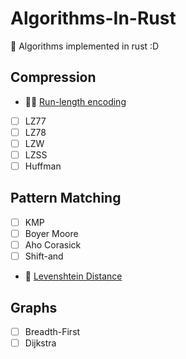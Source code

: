 # Algorithms-In-Rust
 🦀 Algorithms implemented in rust :D 

## Compression

- 🏃‍♀️ [Run-length encoding](Compression/RLE)
- [ ] LZ77
- [ ] LZ78
- [ ] LZW
- [ ] LZSS
- [ ] Huffman

## Pattern Matching
- [ ] KMP
- [ ] Boyer Moore
- [ ] Aho Corasick
- [ ] Shift-and
- 📏 [Levenshtein Distance](PatternMatching/levenshtein)

## Graphs
- [ ] Breadth-First
- [ ] Dijkstra
